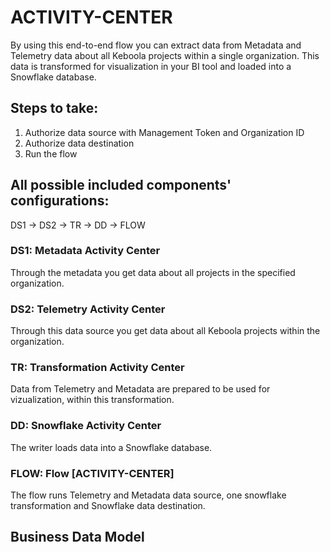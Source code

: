 # ACTIVITY-CENTER

By using this end-to-end flow you can extract data from Metadata and Telemetry data about all Keboola projects within a single organization. This data is transformed for visualization in your BI tool and loaded into a Snowflake database.

## Steps to take:
1. Authorize data source with Management Token and Organization ID
2. Authorize data destination
3. Run the flow

## All possible included components' configurations:

DS1 -> DS2 -> TR -> DD -> FLOW


### DS1: Metadata Activity Center

Through the metadata you get data about all projects in the specified organization.

### DS2: Telemetry Activity Center

Through this data source you get data about all Keboola projects within the organization.

### TR: Transformation Activity Center

Data from Telemetry and Metadata are prepared to be used for vizualization, within this transformation.

### DD: Snowflake Activity Center

The writer loads data into a Snowflake database.

### FLOW: Flow [ACTIVITY-CENTER]

The flow runs Telemetry and Metadata data source, one snowflake transformation and Snowflake data destination.


## Business Data Model



